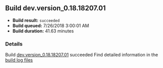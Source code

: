 ## Build dev.version_0.18.18207.01
- **Build result:** `succeeded`
- **Build queued:** 7/26/2018 3:00:01 AM
- **Build duration:** 41.63 minutes
### Details
Build [dev.version_0.18.18207.01](https://winappstudio.visualstudio.com/web/build.aspx?pcguid=a4ef43be-68ce-4195-a619-079b4d9834c2&builduri=vstfs%3a%2f%2f%2fBuild%2fBuild%2f26054) succeeded
Find detailed information in the [build log files](https://uwpctdiags.blob.core.windows.net/buildlogs/dev.version_0.18.18207.01_logs.zip)
